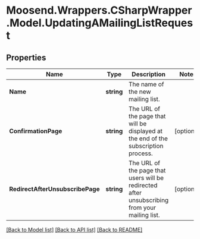 # Moosend.Wrappers.CSharpWrapper.Model.UpdatingAMailingListRequest
## Properties

Name | Type | Description | Notes
------------ | ------------- | ------------- | -------------
**Name** | **string** | The name of the new mailing list. | 
**ConfirmationPage** | **string** | The URL of the page that will be displayed at the end of the subscription process. | [optional] 
**RedirectAfterUnsubscribePage** | **string** | The URL of the page that users will be redirected after unsubscribing from your mailing list. | [optional] 

[[Back to Model list]](../README.md#documentation-for-models) [[Back to API list]](../README.md#documentation-for-api-endpoints) [[Back to README]](../README.md)

